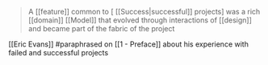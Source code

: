 > A [[feature]] common to [ [[Success|successful]] projects] was a rich [[domain]] [[Model]] that evolved through interactions of [[design]] and became part of the fabric of the project

[[Eric Evans]] #paraphrased on [[1 - Preface]] about his experience with failed and successful projects
